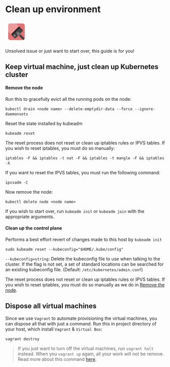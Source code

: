 # Clean up environment
<p align="left">
<img src="/docs/images/cleaning.png" width="70">
</p>

Unsolved issue or just want to start over, this guide is for you!

## Keep virtual machine, just clean up Kubernetes cluster

#### Remove the node

Run this to gracefully evict all the running pods on the node:

    kubectl drain <node name> --delete-emptydir-data --force --ignore-daemonsets

Reset the state installed by kubeadm

    kubeadm reset

The reset process does not reset or clean up iptables rules or IPVS tables. If you wish to reset iptables, you must do so manually:

    iptables -F && iptables -t nat -F && iptables -t mangle -F && iptables -X

If you want to reset the IPVS tables, you must run the following command:

    ipvsadm -C

Now remove the node:

    kubectl delete node <node name>

If you wish to start over, run `kubeadm init` or `kubeadm join` with the appropriate arguments.

#### Clean up the control plane

Performs a best effort revert of changes made to this host by `kubeadm init`

    sudo kubeadm reset --kubeconfig="$HOME/.kube/config"

`--kubeconfig=string`: Delete the kubeconfig file to use when talking to the cluster. If the flag is not set, a set of standard locations can be searched for an existing kubeconfig file. (Default: `/etc/kubernetes/admin.conf`)

The reset process does not reset or clean up iptables rules or IPVS tables. If you wish to reset iptables, you must do so manually as we do in [Remove the node](#remove-the-node).

## Dispose all virtual machines

Since we use `Vagrant` to automate provisioning the virtual machines, you can dispose all that with just a command. Run this in project directory of your host, which install `Vagrant` & `Virtual Box`:

    vagrant destroy

>If you just want to turn off the virtual machines, run `vagrant halt` instead. When you `vagrant up` again, all your work will not be remove. Read more about this command [here](https://developer.hashicorp.com/vagrant/docs/cli/halt).